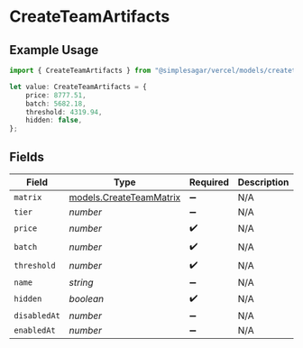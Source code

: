 # CreateTeamArtifacts

## Example Usage

```typescript
import { CreateTeamArtifacts } from "@simplesagar/vercel/models/createteamop.js";

let value: CreateTeamArtifacts = {
    price: 8777.51,
    batch: 5682.18,
    threshold: 4319.94,
    hidden: false,
};
```

## Fields

| Field                                                    | Type                                                     | Required                                                 | Description                                              |
| -------------------------------------------------------- | -------------------------------------------------------- | -------------------------------------------------------- | -------------------------------------------------------- |
| `matrix`                                                 | [models.CreateTeamMatrix](../models/createteammatrix.md) | :heavy_minus_sign:                                       | N/A                                                      |
| `tier`                                                   | *number*                                                 | :heavy_minus_sign:                                       | N/A                                                      |
| `price`                                                  | *number*                                                 | :heavy_check_mark:                                       | N/A                                                      |
| `batch`                                                  | *number*                                                 | :heavy_check_mark:                                       | N/A                                                      |
| `threshold`                                              | *number*                                                 | :heavy_check_mark:                                       | N/A                                                      |
| `name`                                                   | *string*                                                 | :heavy_minus_sign:                                       | N/A                                                      |
| `hidden`                                                 | *boolean*                                                | :heavy_check_mark:                                       | N/A                                                      |
| `disabledAt`                                             | *number*                                                 | :heavy_minus_sign:                                       | N/A                                                      |
| `enabledAt`                                              | *number*                                                 | :heavy_minus_sign:                                       | N/A                                                      |